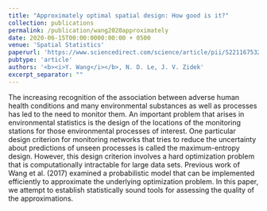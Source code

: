 ```yaml
---
title: "Approximately optimal spatial design: How good is it?"
collection: publications
permalink: /publication/wang2020approximately
date: 2020-06-15T00:00:0000:00:00 + 0500
venue: 'Spatial Statistics'
paperurl: 'https://www.sciencedirect.com/science/article/pii/S2211675320300038'
pubtype: 'article'
authors: '<b><i>Y. Wang</i></b>, N. D. Le, J. V. Zidek'
excerpt_separator: ""
---
```

The increasing recognition of the association between adverse human health conditions and many environmental substances as well as processes has led to the need to monitor them. An important problem that arises in environmental statistics is the design of the locations of the monitoring stations for those environmental processes of interest. One particular design criterion for monitoring networks that tries to reduce the uncertainty about predictions of unseen processes is called the maximum-entropy design. However, this design criterion involves a hard optimization problem that is computationally intractable for large data sets. Previous work of Wang et al. (2017) examined a probabilistic model that can be implemented efficiently to approximate the underlying optimization problem. In this paper, we attempt to establish statistically sound tools for assessing the quality of the approximations.
